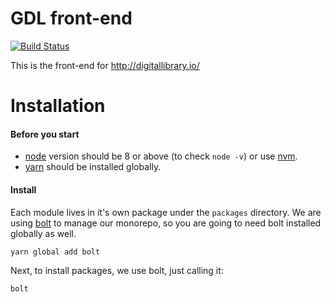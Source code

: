 # GDL front-end

[![Build Status](https://travis-ci.org/GlobalDigitalLibraryio/gdl-frontend.svg?branch=master)](https://travis-ci.org/GlobalDigitalLibraryio/gdl-frontend)

This is the front-end for http://digitallibrary.io/

# Installation

#### Before you start

* [node](https://nodejs.org/) version should be 8 or above (to check `node -v`) or use [nvm](https://github.com/creationix/nvm).
* [yarn](https://yarnpkg.com/) should be installed globally.

#### Install

Each module lives in it's own package under the `packages` directory. We are using [bolt](https://github.com/boltpkg/bolt) to manage our monorepo, so you are going to need bolt installed globally as well.

```
yarn global add bolt
```

Next, to install packages, we use bolt, just calling it:

```
bolt
```
